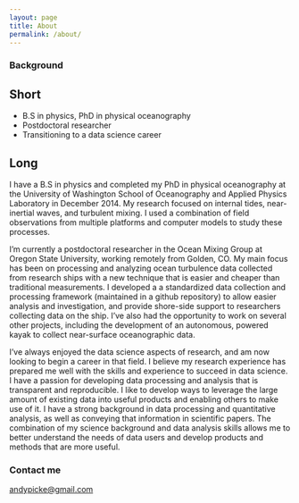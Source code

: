 ```yaml
---
layout: page
title: About
permalink: /about/
---
```



### Background

## Short
- B.S in physics, PhD in physical oceanography
- Postdoctoral researcher
- Transitioning to a data science career 

## Long

I have a B.S in physics and completed my PhD in physical oceanography at the University of Washington School of Oceanography and Applied Physics Laboratory in December 2014. My research focused on internal tides, near-inertial waves, and turbulent mixing. I used a combination of field observations from multiple platforms and computer models to study these processes. 

I’m currently a postdoctoral researcher in the Ocean Mixing Group at Oregon State University, working remotely from Golden, CO. My main focus has been on processing and analyzing ocean turbulence data collected from research ships with a new technique that is easier and cheaper than traditional measurements. I developed a a standardized data collection and processing framework (maintained in a github repository) to allow easier analysis and investigation, and provide shore-side support to researchers collecting data on the ship. I’ve also had the opportunity to work on several other projects, including the development of an autonomous, powered kayak to collect near-surface oceanographic data. 

I’ve always enjoyed the data science aspects of research, and am now looking to begin a career in that field. I believe my research experience has prepared me well with the skills and experience to succeed in data science. I have a passion for developing data processing and analysis that is transparent and reproducible. I like to develop ways to leverage the large amount of existing data into useful products and enabling others to make use of it. I have a strong background in data processing and quantitative analysis, as well as conveying that information in scientific papers. The combination of my science background and data analysis skills allows me to better understand the needs of data users and develop products and methods that are more useful. 

### Contact me

[andypicke@gmail.com](mailto:andypicke@gmail.com)
